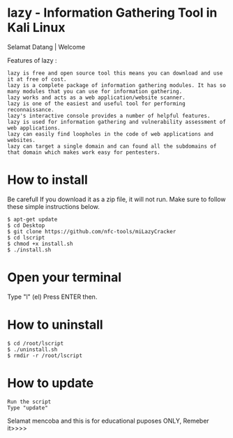 # lazy - Information Gathering Tool in Kali Linux

Selamat Datang | Welcome

Features of lazy :

    lazy is free and open source tool this means you can download and use it at free of cost.
    lazy is a complete package of information gathering modules. It has so many modules that you can use for information gathering.
    lazy works and acts as a web application/website scanner.
    lazy is one of the easiest and useful tool for performing reconnaissance.
    lazy's interactive console provides a number of helpful features.
    lazy is used for information gathering and vulnerability assessment of web applications.
    lazy can easily find loopholes in the code of web applications and websites.
    lazy can target a single domain and can found all the subdomains of that domain which makes work easy for pentesters.
    
# How to install
  Be carefull If you download it as a zip file, it will not run. 
  Make sure to follow these simple instructions below.

    $ apt-get update
    $ cd Desktop
    $ git clone https://github.com/nfc-tools/miLazyCracker
    $ cd lscript
    $ chmod +x install.sh
    $ ./install.sh

# Open your terminal
  Type "l" (el) 
  Press ENTER then.

# How to uninstall

    $ cd /root/lscript
    $ ./uninstall.sh
    $ rmdir -r /root/lscript

# How to update

    Run the script
    Type "update"

Selamat mencoba and this is for educational puposes ONLY, Remeber it>>>>
